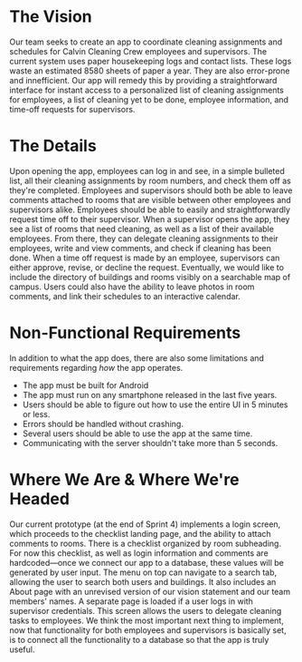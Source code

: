 # The Vision
Our team seeks to create an app to coordinate cleaning assignments and schedules for Calvin Cleaning Crew employees and supervisors. The current system uses paper housekeeping logs and contact lists. These logs waste an estimated 8580 sheets of paper a year. They are also error-prone and innefficient. Our app will remedy this by providing a straightforward interface for instant access to a personalized list of cleaning assignments for employees, a list of cleaning yet to be done, employee information, and time-off requests for supervisors.
# The Details
Upon opening the app, employees can log in and see, in a simple bulleted list, all their cleaning assignments by room numbers, and check them off as they're completed. Employees and supervisors should both be able to leave comments attached to rooms that are visible between other employees and supervisors alike. Employees should be able to easily and straightforwardly request time off to their supervisor.
When a supervisor opens the app, they see a list of rooms that need cleaning, as well as a list of their available employees. From there, they can delegate cleaning assignments to their employees, write and view comments, and check if cleaning has been done. When a time off request is made by an employee, supervisors can either approve, revise, or decline the request.
Eventually, we would like to include the directory of buildings and rooms visibly on a searchable map of campus. Users could also have the ability to leave photos in room comments, and link their schedules to an interactive calendar.
# Non-Functional Requirements
In addition to what the app does, there are also some limitations and requirements regarding <i>how</i> the app operates.
- The app must be built for Android
- The app must run on any smartphone released in the last five years.
- Users should be able to figure out how to use the entire UI in 5 minutes or less.
- Errors should be handled without crashing.
- Several users should be able to use the app at the same time. 
- Communicating with the server shouldn't take more than 5 seconds.

# Where We Are & Where We're Headed
Our current prototype (at the end of Sprint 4) implements a login screen, which proceeds to the checklist landing page, and the ability to attach comments to rooms. There is a checklist organized by room subheading. For now this checklist, as well as login information and comments are hardcoded—once we connect our app to a database, these values will be generated by user input. The menu on top can navigate to a search tab, allowing the user to search both users and buildings. It also includes an About page with an unrevised version of our vision statement and our team members' names. A separate page is loaded if a user logs in with supervisor credentials. This screen allows the users to delegate cleaning tasks to employees.
We think the most important next thing to implement, now that functionality for both employees and supervisors is basically set, is to connect all the functionality to a database so that the app is truly useful.
